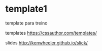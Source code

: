 # template1
template para treino

templates
https://cssauthor.com/templates/

slides
http://kenwheeler.github.io/slick/
